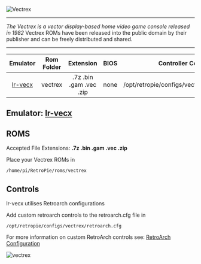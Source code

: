![Vectrex](http://standalonepost.com/sites/all/pictures/Nikopik/Vectrex_logo.png)
***
_The Vectrex is a vector display-based home video game console released in 1982_ Vectrex ROMs have been released into the public domain by their publisher and can be freely distributed and shared.
***

| Emulator | Rom Folder | Extension | BIOS |  Controller Config |
| :---: | :---: | :---: | :---: | :---: |
| [lr-vecx](https://github.com/libretro/libretro-vecx) | vectrex  | .7z .bin .gam .vec .zip | none | /opt/retropie/configs/vectrex/retroarch.cfg |

## Emulator: [lr-vecx](https://github.com/libretro/libretro-vecx)

## ROMS

Accepted File Extensions: **.7z .bin .gam .vec .zip**

Place your Vectrex ROMs in 
```
/home/pi/RetroPie/roms/vectrex
```

## Controls

lr-vecx utilises Retroarch configurations

Add custom retroarch controls to the retroarch.cfg file in
```shell
/opt/retropie/configs/vectrex/retroarch.cfg
```
For more information on custom RetroArch controls see: [RetroArch Configuration](RetroArch-Configuration)

![vectrex](https://cloud.githubusercontent.com/assets/10035308/8196876/168671c6-144e-11e5-8139-d2d980a936fa.png)